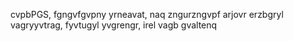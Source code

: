 cvpbPGS, fgngvfgvpny yrneavat, naq zngurzngvpf arjovr
erzbgryl vagryyvtrag, fyvtugyl yvgrengr, irel vagb gvaltenq
